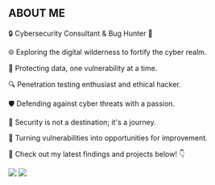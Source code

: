 ## ABOUT ME
<p>🔒 Cybersecurity Consultant & Bug Hunter 🐞</p>
<p>🌐 Exploring the digital wilderness to fortify the cyber realm.</p>
<p>🔐 Protecting data, one vulnerability at a time.</p>
<p>🔍 Penetration testing enthusiast and ethical hacker.</p>
<p>🛡️ Defending against cyber threats with a passion.</p>
<p>🔑 Security is not a destination; it's a journey.</p>
<p>🌟 Turning vulnerabilities into opportunities for improvement.</p>
<p>🔗 Check out my latest findings and projects below! 👇</p>

<img src="https://img.shields.io/static/v1?label=hacker&message=Pentesting&color=blue&style=for-the-badge&logo=Python"/>
<img src="http://img.shields.io/static/v1?label=License&message=MIT&color=green&style=for-the-badge"/>


